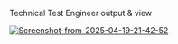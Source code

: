 Technical Test Engineer
output & view

<a href="https://ibb.co.com/spG56mwL"><img src="https://i.ibb.co.com/ZRPHYL8y/Screenshot-from-2025-04-19-21-42-52.png" alt="Screenshot-from-2025-04-19-21-42-52" border="0"></a>

